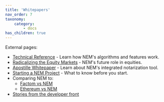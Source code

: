 ```yaml
---
title: 'Whitepapers'
nav_order: 7
taxonomy:
    category:
        - docs
has_children: true
---
```


External pages:

* [Technical Reference](NEM_techRef.pdf) - Learn how NEM's algorithms and features work.
* [Radicalizing the Equity Markets](https://nem.io/RadicalizingEquityMarket.pdf) - NEM's future role in equities.
* [Apostille Whitepaper](ApostilleWhitePaper.pdf) - Learn about NEM's integrated notarization tool.
* [Starting a NEM Project](https://medium.com/@aleixmorgadas/how-to-start-a-nem-project-a622fa67e7be) - What to know before you start.
* Comparing NEM to:
  * [Factom vs NEM](https://nem.ghost.io/factom_vs_apostille/)
  * [Ethereum vs NEM](https://nem.ghost.io/ethereum-versus-nem-the-obvious-choice/)
* [Stories from the developer front](https://web.archive.org/web/20210814074405/https://forum.nem.io/t/stories-from-the-dev-front-diary/2641)
